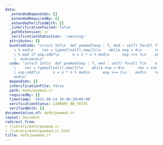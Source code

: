 ```yaml
---
data:
  _extendedDependsOn: []
  _extendedRequiredBy: []
  _extendedVerifiedWith: []
  _isVerificationFailed: false
  _pathExtension: cr
  _verificationStatusIcon: ':warning:'
  attributes: {}
  bundledCode: "struct Int\n  def powmod(exp : T, mod : self) forall T\n    n = self\
    \ % mod\n    res = typeof(self).new(1)\n    while exp > 0\n      res = res * n\
    \ % mod if exp.odd?\n      n = n * n % mod\n      exp >>= 1\n    end\n    res\n\
    \  end\nend\n"
  code: "struct Int\n  def powmod(exp : T, mod : self) forall T\n    n = self % mod\n\
    \    res = typeof(self).new(1)\n    while exp > 0\n      res = res * n % mod if\
    \ exp.odd?\n      n = n * n % mod\n      exp >>= 1\n    end\n    res\n  end\n\
    end\n"
  dependsOn: []
  isVerificationFile: false
  path: math/powmod.cr
  requiredBy: []
  timestamp: '2021-06-24 10:46:20+09:00'
  verificationStatus: LIBRARY_NO_TESTS
  verifiedWith: []
documentation_of: math/powmod.cr
layout: document
redirect_from:
- /library/math/powmod.cr
- /library/math/powmod.cr.html
title: math/powmod.cr
---
```

